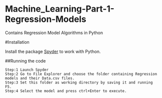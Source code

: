 # Machine_Learning-Part-1-Regression-Models
Contains Regression Model Algorithms in Python

#Installation

Install the package [Spyder](https://docs.spyder-ide.org/installation.html) to work with Python.

##Running the code

```
Step:1 Launch Spyder
Step:2 Go to File Explorer and choose the folder containing Regression models and their Data.csv files.
Step:3 Set this folder as working directory by saving it and running F5.
Step:4 Select the model and press ctrl+Enter to execute.
```
